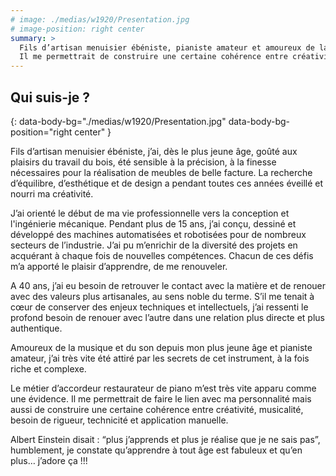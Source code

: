 ```yaml
---
# image: ./medias/w1920/Presentation.jpg
# image-position: right center
summary: >
  Fils d’artisan menuisier ébéniste, pianiste amateur et amoureux de la musique, le métier d’accordeur restaurateur de piano m’est très vite apparu comme une évidence.
  Il me permettrait de construire une certaine cohérence entre créativité, musicalité, besoin de rigueur, technicité et travail manuel dans une relation plus directe et plus authentique, retrouver le contact avec la matière et de renouer avec des valeurs plus artisanales, au sens noble du terme. 
---
```


## Qui suis-je ?
{: data-body-bg="./medias/w1920/Presentation.jpg" data-body-bg-position="right center" }

Fils d’artisan menuisier ébéniste, j’ai, dès le plus jeune âge, goûté aux plaisirs du travail du bois, été sensible à la précision, à la finesse nécessaires pour la réalisation de meubles de belle facture. La recherche d’équilibre, d’esthétique et de design a pendant toutes ces années éveillé et nourri ma créativité. 

J’ai orienté le début de ma vie professionnelle vers la conception et l'ingénierie mécanique. Pendant plus de 15 ans, j’ai conçu, dessiné et développé des machines automatisées et robotisées pour de nombreux secteurs de l’industrie. J’ai pu m’enrichir de la diversité des projets en acquérant à chaque fois de nouvelles compétences. Chacun de ces défis m’a apporté le plaisir d’apprendre, de me renouveler.

A 40 ans, j’ai eu besoin de retrouver le contact avec la matière et de renouer avec des valeurs plus artisanales, au sens noble du terme. S’il me tenait à cœur de conserver des enjeux techniques et intellectuels, j’ai ressenti le profond besoin de renouer avec l’autre dans une relation plus directe et plus authentique.

Amoureux de la musique et du son depuis mon plus jeune âge et pianiste amateur, j’ai très vite été attiré par les secrets de cet instrument, à la fois riche et complexe. 

Le métier d’accordeur restaurateur de piano m’est très vite apparu comme une évidence. Il me permettrait de faire le lien avec ma personnalité mais aussi de construire une certaine cohérence entre créativité, musicalité, besoin de rigueur, technicité et application manuelle. 

Albert Einstein disait : “plus j’apprends et plus je réalise que je ne sais pas”, humblement, je constate qu’apprendre à tout âge est fabuleux et qu’en plus… j’adore ça !!!
